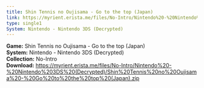 ```yaml
---
title: Shin Tennis no Oujisama - Go to the top (Japan)
link: https://myrient.erista.me/files/No-Intro/Nintendo%20-%20Nintendo%203DS%20(Decrypted)/Shin%20Tennis%20no%20Oujisama%20-%20Go%20to%20the%20top%20(Japan).zip
type: single1
System: Nintendo - Nintendo 3DS (Decrypted)
---
```

<b>Game:</b> Shin Tennis no Oujisama - Go to the top (Japan)<br>
<b>System:</b> Nintendo - Nintendo 3DS (Decrypted)<br>
<b>Collection:</b> No-Intro<br>
<b>Download:</b> https://myrient.erista.me/files/No-Intro/Nintendo%20-%20Nintendo%203DS%20(Decrypted)/Shin%20Tennis%20no%20Oujisama%20-%20Go%20to%20the%20top%20(Japan).zip